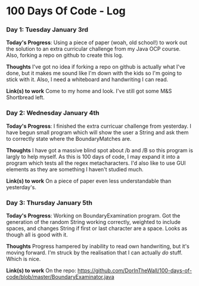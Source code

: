 # 100 Days Of Code - Log


### Day 1: Tuesday January 3rd

**Today's Progress**: Using a piece of paper (woah, old school!) to work out the solution to an extra curricular challenge from my Java OCP course. Also, forking a repo on github to create this log.

**Thoughts** I've got no idea if forking a repo on github is actually what I've done, but it makes me sound like I'm down with the kids so I'm going to stick with it. Also, I need a whiteboard and handwriting I can read.

**Link(s) to work**
Come to my home and look. I've still got some M&S Shortbread left.

### Day 2: Wednesday January 4th

**Today's Progress**: I finished the extra curricuar challenge from yesterday. I have begun small program which will show the user a String and ask them to correctly state where the BoundaryMatches are.

**Thoughts** I have got a massive blind spot about /b and /B so this program is largly to help myself. As this is 100 days of code, I may expand it into a program which tests all the regex metacharacters. I'd also like to use GUI elements as they are something I haven't studied much.

**Link(s) to work**
On a piece of paper even less understandable than yesterday's.

### Day 3: Thursday January 5th

**Today's Progress**: Working on BoundaryExamination program. Got the generation of the random String working correctly, weighted to include spaces, and changes String if first or last character are a space. Looks as though all is good with it.

**Thoughts** Progress hampered by inability to read own handwriting, but it's moving forward. I'm struck by the realisation that I can actually *do* stuff. Which is nice. 

**Link(s) to work**
On the repo: https://github.com/DorInTheWall/100-days-of-code/blob/master/BoundaryExaminator.java
